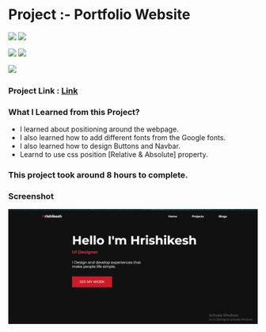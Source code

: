 # Project :- Portfolio Website

![](https://img.shields.io/badge/iNeuron-LCO-red)
![](https://img.shields.io/badge/Hitesh--Choudhary-Full--stack--js--bootcamp-yellow)

![](https://img.shields.io/badge/HTML-CSS-orange)
![](https://img.shields.io/badge/PORTFOLIO-WEBSITE-blueviolet)

![](https://img.shields.io/badge/Hrishikesh--Kumbhar-Software--Engineer-blue)

### Project Link : [Link](https://street-style-landing.netlify.app/)

### What I Learned from this Project?

- I learned about positioning around the webpage.
- I also learned how to add different fonts from the Google fonts.
- I also learned how to design Buttons and Navbar.
- Learnd to use css position [Relative & Absolute] property.

### This project took around 8 hours to complete.

### Screenshot

![](./Proj-screenshot/Portfolio-website.png)